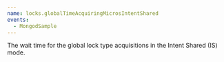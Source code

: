```yaml
---
name: locks.globalTimeAcquiringMicrosIntentShared
events:
  - MongodSample
---
```


The wait time for the global lock type acquisitions in the Intent Shared (IS) mode.